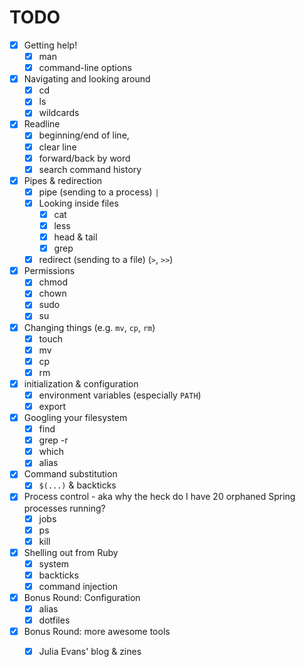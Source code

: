 # TODO

- [x] Getting help!
  - [x] man
  - [x] command-line options
- [x] Navigating and looking around
  - [x] cd
  - [x] ls
  - [x] wildcards
- [x] Readline
  - [x] beginning/end of line,
  - [x] clear line
  - [x] forward/back by word
  - [x] search command history
- [x] Pipes & redirection
  - [x] pipe (sending to a process) `|`
  - [x] Looking inside files
    - [x] cat
    - [x] less
    - [x] head & tail
    - [x] grep
  - [x] redirect (sending to a file) (`>`, `>>`)
- [x] Permissions
  - [x] chmod
  - [x] chown
  - [x] sudo
  - [x] su
- [x] Changing things (e.g. `mv`, `cp`, `rm`)
  - [x] touch
  - [x] mv
  - [x] cp
  - [x] rm
- [x] initialization & configuration
  - [x] environment variables (especially `PATH`)
  - [x] export
- [x] Googling your filesystem
  - [x] find
  - [x] grep -r
  - [x] which
  - [x] alias
- [x] Command substitution
  - [x] `$(...)` & backticks
- [x] Process control - aka why the heck do I have 20 orphaned Spring processes running?
  - [x] jobs
  - [x] ps
  - [x] kill
- [x] Shelling out from Ruby
  - [x] system
  - [x] backticks
  - [x] command injection
- [x] Bonus Round: Configuration
  - [x] alias
  - [x] dotfiles
- [x] Bonus Round: more awesome tools
  - [x] Julia Evans' blog & zines

